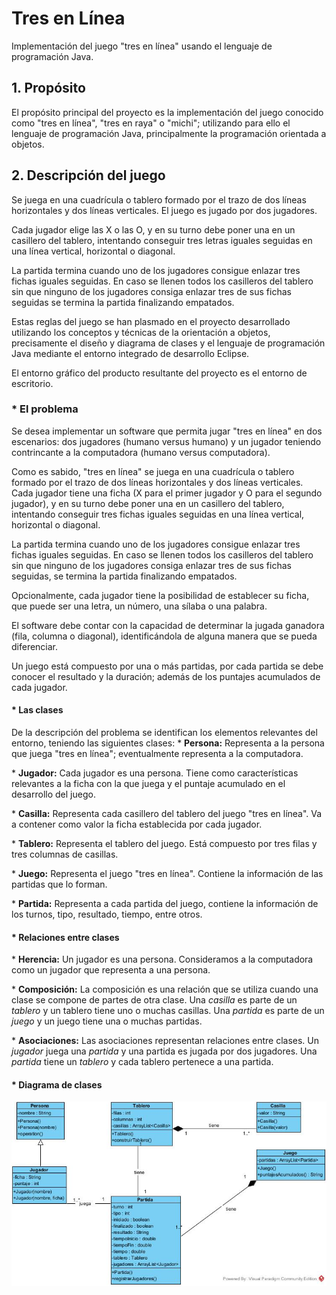 # Tres en Línea
Implementación del juego "tres en línea" usando el lenguaje de programación Java.

## 1. Propósito
El propósito principal del proyecto es la implementación del juego conocido como "tres en línea", "tres en raya" o "michi"; utilizando para ello el lenguaje de programación Java, principalmente la programación orientada a objetos.

## 2. Descripción del juego
Se juega en una cuadrícula o tablero formado por el trazo de dos líneas horizontales y dos líneas verticales. El juego es jugado por dos jugadores.

Cada jugador elige las X o las O, y en su turno debe poner una en un casillero del tablero, intentando conseguir tres letras iguales seguidas en una línea vertical, horizontal o diagonal.

La partida termina cuando uno de los jugadores consigue enlazar tres fichas iguales seguidas. En caso se llenen todos los casilleros del tablero sin que ninguno de los jugadores consiga enlazar tres de sus fichas seguidas se termina la partida finalizando empatados.

Estas reglas del juego se han plasmado en el proyecto desarrollado utilizando los conceptos y técnicas de la orientación a objetos, precisamente el diseño y diagrama de clases y el lenguaje de programación Java mediante el entorno integrado de desarrollo Eclipse.

El entorno gráfico del producto resultante del proyecto es el entorno de escritorio.

###  \* El problema
Se desea implementar un software que permita jugar "tres en línea" en dos escenarios: dos jugadores (humano versus humano) y un jugador teniendo contrincante a la computadora (humano versus computadora).

Como es sabido, "tres en línea" se juega en una cuadrícula o tablero formado por el trazo de dos líneas horizontales y dos líneas verticales. Cada jugador tiene una ficha (X para el primer jugador y O para el segundo jugador), y en su turno debe poner una en un casillero del tablero, intentando conseguir tres fichas iguales seguidas en una línea vertical, horizontal o diagonal.

La partida termina cuando uno de los jugadores consigue enlazar tres fichas iguales seguidas. En caso se llenen todos los casilleros del tablero sin que ninguno de los jugadores consiga enlazar tres de sus fichas seguidas, se termina la partida finalizando empatados.

Opcionalmente, cada jugador tiene la posibilidad de establecer su ficha, que puede ser una letra, un número, una sílaba o una palabra.

El software debe contar con la capacidad de determinar la jugada ganadora (fila, columna o diagonal), identificándola de alguna manera que se pueda diferenciar.

Un juego está compuesto por una o más partidas, por cada partida se debe conocer el resultado y la duración; además de los puntajes acumulados de cada jugador.

#### \* Las clases
De la descripción del problema se identifican los elementos relevantes del entorno, teniendo las siguientes clases:
\* **Persona:** Representa a la persona que juega "tres en línea"; eventualmente representa a la computadora.

\* **Jugador:** Cada jugador es una persona. Tiene como características relevantes a la ficha con la que juega y el puntaje acumulado en el desarrollo del juego.

\* **Casilla:** Representa cada casillero del tablero del juego "tres en línea". Va a contener como valor la ficha establecida por cada jugador.

\* **Tablero:** Representa el tablero del juego. Está compuesto por tres filas y tres columnas de casillas.

\* **Juego:** Representa el juego "tres en línea". Contiene la información de las partidas que lo forman.

\* **Partida:** Representa a cada partida del juego, contiene la información de los turnos, tipo, resultado, tiempo, entre otros.

#### \* Relaciones entre clases
\* **Herencia:** Un jugador es una persona. Consideramos a la computadora como un jugador que representa a una persona.

\* **Composición:** La composición es una relación que se utiliza cuando una clase se compone de partes de otra clase.
Una *casilla* es parte de un *tablero* y un tablero tiene uno o muchas casillas.
Una *partida* es parte de un *juego* y un juego tiene una o muchas partidas.

\* **Asociaciones:** Las asociaciones representan relaciones entre clases.
Un *jugador* juega una *partida* y una partida es jugada por dos jugadores.
Una *partida* tiene un *tablero* y cada tablero pertenece a una partida.

#### \* Diagrama de clases
![Diagrama de Clases](/images/TresEnLinea.jpg)